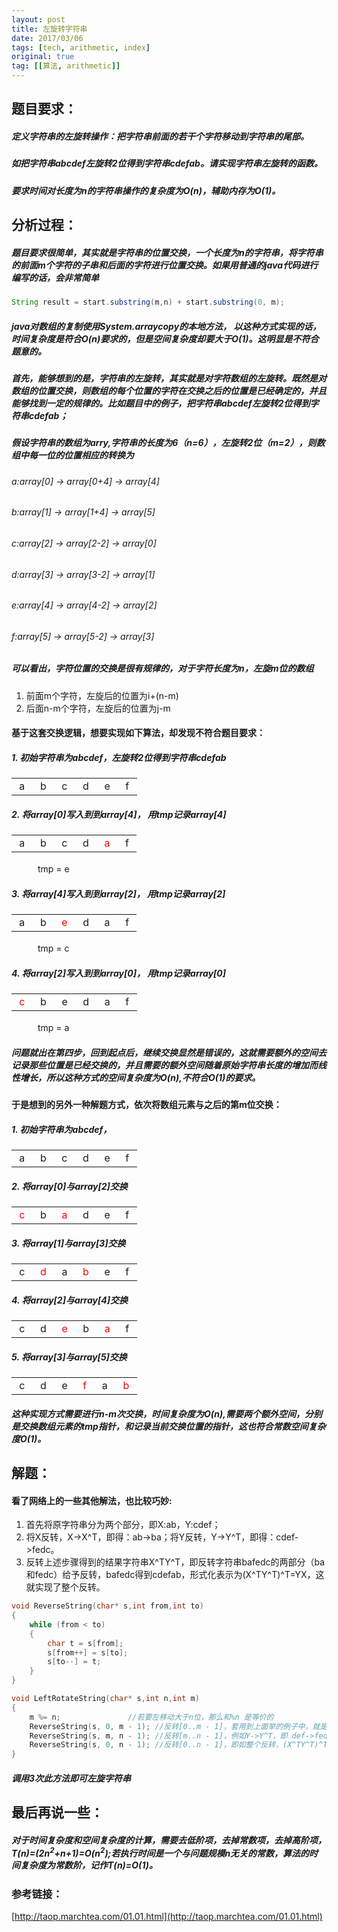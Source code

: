 ```yaml
---
layout: post
title: 左旋转字符串
date: 2017/03/06
tags: [tech, arithmetic, index]
original: true
tag: [[算法, arithmetic]]
---
```


## 题目要求：
##### 定义字符串的左旋转操作：把字符串前面的若干个字符移动到字符串的尾部。
##### 如把字符串abcdef左旋转2位得到字符串cdefab。请实现字符串左旋转的函数。
##### 要求时间对长度为n的字符串操作的复杂度为O(n)，辅助内存为O(1)。
<!--more-->

## 分析过程：
#####  题目要求很简单，其实就是字符串的位置交换，一个长度为n的字符串，将字符串的前面m个字符的子串和后面的字符进行位置交换。如果用普通的java代码进行编写的话，会非常简单

```JAVA
String result = start.substring(m,n) + start.substring(0, m);
```

##### java对数组的复制使用System.arraycopy的本地方法， 以这种方式实现的话，时间复杂度是符合O(n)要求的，但是空间复杂度却要大于O(1)。这明显是不符合题意的。
##### 首先，能够想到的是，字符串的左旋转，其实就是对字符数组的左旋转。既然是对数组的位置交换，则数组的每个位置的字符在交换之后的位置是已经确定的，并且能够找到一定的规律的。比如题目中的例子，把字符串abcdef左旋转2位得到字符串cdefab；
##### 假设字符串的数组为arry,字符串的长度为6（n=6），左旋转2位（m=2），则数组中每一位的位置相应的转换为
###### a:array[0] -> array[0+4] -> array[4]
###### b:array[1] -> array[1+4] -> array[5]
###### c:array[2] -> array[2-2] -> array[0]
###### d:array[3] -> array[3-2] -> array[1]
###### e:array[4] -> array[4-2] -> array[2]
###### f:array[5] -> array[5-2] -> array[3]
##### 可以看出，字符位置的交换是很有规律的，对于字符长度为n，左旋m位的数组
1. 前面m个字符，左旋后的位置为i+(n-m)
2. 后面n-m个字符，左旋后的位置为j-m

#### 基于这套交换逻辑，想要实现如下算法，却发现不符合题目要求：
##### 1. 初始字符串为abcdef，左旋转2位得到字符串cdefab
<table><tr>
<td>&nbsp;a&nbsp;</td>
<td>&nbsp;b&nbsp;</td>
<td>&nbsp;c&nbsp;</td>
<td>&nbsp;d&nbsp;</td>
<td>&nbsp;e&nbsp;</td>
<td>&nbsp;f&nbsp;</td>
</tr></table>

##### 2. 将array[0]写入到到array[4]， 用tmp记录array[4]
<table><tr>
<td>&nbsp;a&nbsp;</td>
<td>&nbsp;b&nbsp;</td>
<td>&nbsp;c&nbsp;</td>
<td>&nbsp;d&nbsp;</td>
<td>&nbsp;<font color='red'>a</font>&nbsp;</td>
<td>&nbsp;f&nbsp;</td>
</tr></table>

　　　tmp = e

##### 3. 将array[4]写入到到array[2]， 用tmp记录array[2]
<table><tr>
<td>&nbsp;a&nbsp;</td>
<td>&nbsp;b&nbsp;</td>
<td>&nbsp;<font color='red'>e</font>&nbsp;</td>
<td>&nbsp;d&nbsp;</td>
<td>&nbsp;a&nbsp;</td>
<td>&nbsp;f&nbsp;</td>
</tr></table>

　　　tmp = c

##### 4. 将array[2]写入到到array[0]， 用tmp记录array[0]
<table><tr>
<td>&nbsp;<font color='red'>c</font>&nbsp;</td>
<td>&nbsp;b&nbsp;</td>
<td>&nbsp;e&nbsp;</td>
<td>&nbsp;d&nbsp;</td>
<td>&nbsp;a&nbsp;</td>
<td>&nbsp;f&nbsp;</td>
</tr></table>

　　　tmp = a

##### 问题就出在第四步，回到起点后，继续交换显然是错误的，这就需要额外的空间去记录那些位置是已经交换的，并且需要的额外空间随着原始字符串长度的增加而线性增长，所以这种方式的空间复杂度为O(n),不符合O(1)的要求。

#### 于是想到的另外一种解题方式，依次将数组元素与之后的第m位交换：
##### 1. 初始字符串为abcdef，
<table><tr>
<td>&nbsp;a&nbsp;</td>
<td>&nbsp;b&nbsp;</td>
<td>&nbsp;c&nbsp;</td>
<td>&nbsp;d&nbsp;</td>
<td>&nbsp;e&nbsp;</td>
<td>&nbsp;f&nbsp;</td>
</tr></table>

##### 2. 将array[0]与array[2]交换

<table><tr>
<td>&nbsp;<font color='red'>c</font>&nbsp;</td>
<td>&nbsp;b&nbsp;</td>
<td>&nbsp;<font color='red'>a</font>&nbsp;</td>
<td>&nbsp;d&nbsp;</td>
<td>&nbsp;e&nbsp;</td>
<td>&nbsp;f&nbsp;</td>
</tr></table>

##### 3.  将array[1]与array[3]交换
<table><tr>
<td>&nbsp;c&nbsp;</td>
<td>&nbsp;<font color='red'>d</font>&nbsp;</td>
<td>&nbsp;a&nbsp;</td>
<td>&nbsp;<font color='red'>b</font>&nbsp;</td>
<td>&nbsp;e&nbsp;</td>
<td>&nbsp;f&nbsp;</td>
</tr></table>

##### 4. 将array[2]与array[4]交换
<table><tr>
<td>&nbsp;c&nbsp;</td>
<td>&nbsp;d&nbsp;</td>
<td>&nbsp;<font color='red'>e</font>&nbsp;</td>
<td>&nbsp;b&nbsp;</td>
<td>&nbsp;<font color='red'>a</font>&nbsp;</td>
<td>&nbsp;f&nbsp;</td>
</tr></table>

##### 5. 将array[3]与array[5]交换
<table><tr>
<td>&nbsp;c&nbsp;</td>
<td>&nbsp;d&nbsp;</td>
<td>&nbsp;e&nbsp;</td>
<td>&nbsp;<font color='red'>f</font>&nbsp;</td>
<td>&nbsp;a&nbsp;</td>
<td>&nbsp;<font color='red'>b</font>&nbsp;</td>
</tr></table>

##### 这种实现方式需要进行n-m次交换，时间复杂度为O(n),需要两个额外空间，分别是交换数组元素的tmp指针，和记录当前交换位置的指针，这也符合常数空间复杂度O(1)。

## 解题：
#### 看了网络上的一些其他解法，也比较巧妙:
1. 首先将原字符串分为两个部分，即X:ab，Y:cdef；
2. 将X反转，X->X^T，即得：ab->ba；将Y反转，Y->Y^T，即得：cdef->fedc。
3. 反转上述步骤得到的结果字符串X^TY^T，即反转字符串bafedc的两部分（ba和fedc）给予反转，bafedc得到cdefab，形式化表示为(X^TY^T)^T=YX，这就实现了整个反转。

```C
void ReverseString(char* s,int from,int to)
{
    while (from < to)
    {
        char t = s[from];
        s[from++] = s[to];
        s[to--] = t;
    }
}

void LeftRotateString(char* s,int n,int m)
{
    m %= n;               //若要左移动大于n位，那么和%n 是等价的
    ReverseString(s, 0, m - 1); //反转[0..m - 1]，套用到上面举的例子中，就是X->X^T，即 abc->cba
    ReverseString(s, m, n - 1); //反转[m..n - 1]，例如Y->Y^T，即 def->fed
    ReverseString(s, 0, n - 1); //反转[0..n - 1]，即如整个反转，(X^TY^T)^T=YX，即 cbafed->defabc。
}
```

##### 调用3次此方法即可左旋字符串

## 最后再说一些：
##### 对于时间复杂度和空间复杂度的计算，需要去低阶项，去掉常数项，去掉高阶项，T(n)=(2n<sup>2</sup>+n+1)=O(n<sup>2</sup>);若执行时间是一个与问题规模n无关的常数，算法的时间复杂度为常数阶，记作T(n)=O(1)。

### 参考链接：
[http://taop.marchtea.com/01.01.html](http://taop.marchtea.com/01.01.html)